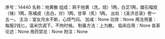 序号：14440
名称：地黄散
组成：熟干地黄（洗，焙）1两，白芷1两，酸石榴皮（锉）1两，陈橘皮（去白，炒）1两，甘草（炙）1两。
出处：《圣济总录》卷一五一。
主治：室女月水不断，心烦气闷。
加减：None
功效：None
用法用量：每服2钱匕，温米饮调下，不拘时候。
制备方法：上为散。
临床应用：None
各家论述：None
用药禁忌：None
附注：None
